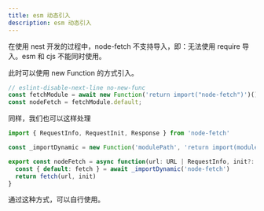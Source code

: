 ```yaml
---
title: esm 动态引入
description: esm 动态引入
---
```


在使用 nest 开发的过程中，node-fetch 不支持导入，即：无法使用 require 导入。esm 和 cjs 不能同时使用。

此时可以使用 new Function 的方式引入。

```ts
// eslint-disable-next-line no-new-func
const fetchModule = await new Function('return import("node-fetch")')();
const nodeFetch = fetchModule.default;
```

同样，我们也可以这样处理

```ts
import { RequestInfo, RequestInit, Response } from 'node-fetch'

const _importDynamic = new Function('modulePath', 'return import(modulePath)')

export const nodeFetch = async function(url: URL | RequestInfo, init?: RequestInit): Promise<Response> {
  const { default: fetch } = await _importDynamic('node-fetch')
  return fetch(url, init)
}
```

通过这种方式，可以自行使用。